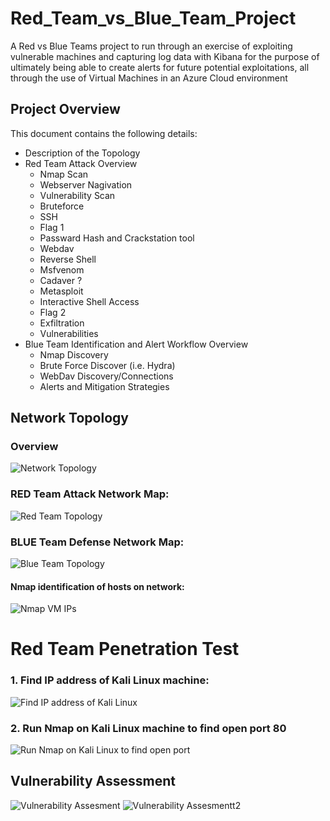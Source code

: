 # Red_Team_vs_Blue_Team_Project
A Red vs Blue Teams project to run through an exercise of exploiting vulnerable machines and capturing log data with Kibana for the purpose of ultimately being able to create alerts for future potential exploitations, all through the use of Virtual Machines in an Azure Cloud environment
## Project Overview
This document contains the following details:
- Description of the Topology 
- Red Team Attack Overview
   - Nmap Scan
   - Webserver Nagivation
   - Vulnerability Scan 
   - Bruteforce
   - SSH
   - Flag 1
   - Passward Hash and Crackstation tool
   - Webdav
   - Reverse Shell
    - Msfvenom
    - Cadaver ?   
    - Metasploit
   - Interactive Shell Access
    - Flag 2
    - Exfiltration  
   - Vulnerabilities
- Blue Team Identification and Alert Workflow Overview
   - Nmap Discovery
   - Brute Force Discover (i.e. Hydra)
   -  WebDav Discovery/Connections
   -  Alerts and Mitigation Strategies
## Network Topology 

### Overview
![Network Topology](https://github.com/Iz21/Red_Team_vs_Blue_Team_Project/blob/a4d09a5259b0b2dc8cb61ad4547e1943001a2c1b/Images/Red_vs_Blue_Team_Network%20diagram_Overview.PNG)

### RED Team Attack Network Map:
![Red Team Topology](https://github.com/Iz21/Red_Team_vs_Blue_Team_Project/blob/f7923b5d174e399368492385c48e0ad8c4a9c736/Images/Red%20Team_Github.PNG)

### BLUE Team Defense Network Map:
![Blue Team Topology](https://github.com/Iz21/Red_Team_vs_Blue_Team_Project/blob/48a69c5c165d094867d38cf322694bd238a7e7eb/Images/Blue%20Team_Github.PNG)

#### Nmap identification of hosts on network:
![Nmap VM IPs](https://github.com/Iz21/Red_Team_vs_Blue_Team_Project/blob/c106136047cd3763455e7d8e2652e755e79dd354/Images/VM%20IPs.png)


# Red Team Penetration Test

### 1. Find IP address of Kali Linux machine:
![Find IP address of Kali Linux](https://github.com/Iz21/Red_Team_vs_Blue_Team_Project/blob/eee37f6d9bf01ea896a992934054755604028d5f/Images/Find%20IP%20address%20of%20Kali%20Linux.png)

### 2. Run Nmap on Kali Linux machine to find open port 80
![Run Nmap on Kali Linux to find open port](https://github.com/Iz21/Red_Team_vs_Blue_Team_Project/blob/cb2c41880d6df06a2004f1d9a04aa24882dfe576/Images/Run%20Nmap%20on%20Kali%20LInux.png)

## Vulnerability Assessment
![Vulnerability Assesment](https://github.com/Iz21/Red_Team_vs_Blue_Team_Project/blob/29894624dda55031ee725a0c840545c5fac27198/Images/Vulnerablitiy%20Assessment.png)
![Vulnerability Assesmentt2](https://github.com/Iz21/Red_Team_vs_Blue_Team_Project/blob/609f328b2fb69cd82759bfc3bfcf713a2c6e7bef/Images/Vulnerablitiy%20Assessment2.png)









